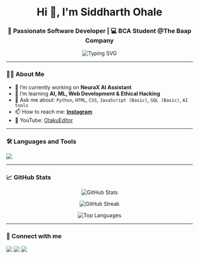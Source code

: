 <!-- <img width='100%' src='https://capsule-render.vercel.app/api?type=waving&height=200&text=Siddharth%20Ohale&fontAlign=50&fontAlignY=40&colorTime=gradient&fontSize=45&desc=🚀%20Passionate%20Developer%20|%20Anime%20Fan%20|%20Itachi%20Worshipper&descAlign=50&descAlignY=60'/> -->

<h1 align="center">Hi 👋, I'm Siddharth Ohale</h1>
<h3 align="center">🚀 Passionate Software Developer | 💻 BCA Student @The Baap Company</h3>

<p align="center">
  <img src="https://readme-typing-svg.herokuapp.com?font=Fira+Code&weight=700&pause=1000&center=true&width=435&lines=💻+Always+coding+and+building+cool+stuff;💞+Anime+Enthusiast+%7C+Itachi+Worshipper;💪+Proud+Marathi+Mulga" alt="Typing SVG" />
</p>

---

### 🧑‍💻 About Me

- 🔭 I’m currently working on **NeuraX AI Assistant**  
- 🌱 I’m learning **AI, ML, Web Development & Ethical Hacking**  
- 💬 Ask me about: `Python`, `HTML`, `CSS`, `JavaScript (Basic)`, `SQL (Basic)`, `AI tools`  
- 📫 How to reach me: **[Instagram](https://instagram.com/sid_ohale)**  
- 🎥 YouTube: [OtakuEditor](https://youtube.com/@OtakuEditor)

---

### 🛠️ Languages and Tools

<p align="left">
  <img src="https://skillicons.dev/icons?i=html,css,js,python,bootstrap,github,git,vscode,aws,mysql&perline=8" />
</p>

---

### 📈 GitHub Stats

<p align="center">
  <img src="https://github-readme-stats.vercel.app/api?username=siddharth-ohale&show_icons=true&theme=tokyonight" alt="GitHub Stats" />
</p>

<p align="center">
  <img src="https://github-readme-streak-stats.herokuapp.com/?user=siddharth-ohale&theme=tokyonight" alt="GitHub Streak" />
</p>

<p align="center">
  <img src="https://github-readme-stats.vercel.app/api/top-langs/?username=siddharth-ohale&layout=compact&theme=tokyonight" alt="Top Languages" />
</p>

---

### 📱 Connect with me

<p align="left">
  <a href="https://instagram.com/sid_ohale" target="_blank"><img src="https://img.shields.io/badge/Instagram-%23E4405F.svg?&style=for-the-badge&logo=instagram&logoColor=white" /></a>
  <a href="https://youtube.com/@OtakuEditor" target="_blank"><img src="https://img.shields.io/badge/YouTube-%23FF0000.svg?&style=for-the-badge&logo=youtube&logoColor=white" /></a>
  <a href="mailto:siddharthohale0@gmail.com" target="_blank"><img src="https://img.shields.io/badge/Gmail-%23D14836.svg?&style=for-the-badge&logo=gmail&logoColor=white" /></a>
</p>
